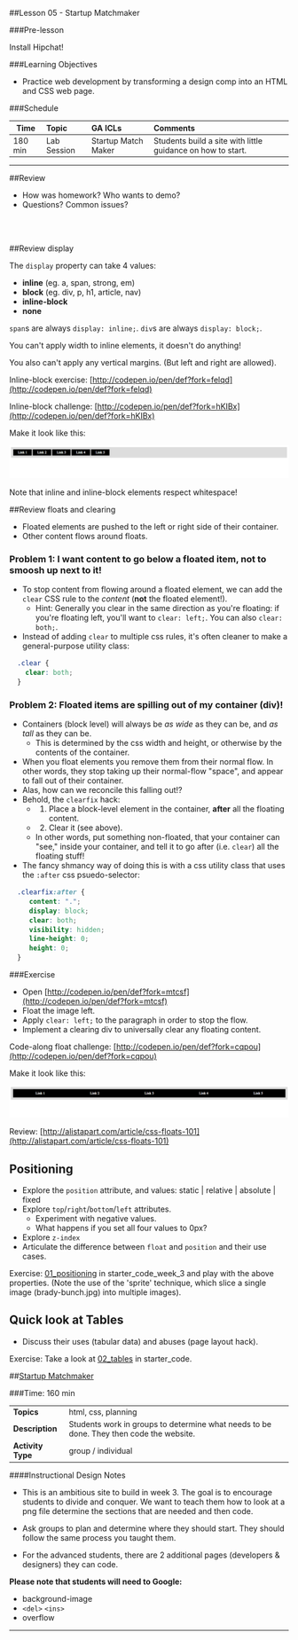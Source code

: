 ##Lesson 05 - Startup Matchmaker

###Pre-lesson

Install Hipchat!

###Learning Objectives

*	Practice web development by transforming a design comp into an HTML and CSS web page.

###Schedule


| Time        | Topic| GA ICLs| Comments |
| ------------- |:-------------|:-------------------|:----------------|
| 180 min | Lab Session | Startup Match Maker | Students build a site with little guidance on how to start. |


---

##Review

* How was homework? Who wants to demo?
* Questions? Common issues?
	
<br><br>

##Review display

The `display` property can take 4 values:

* __inline__ (eg. a, span, strong, em)
* __block__ (eg. div, p, h1, article, nav)
* __inline-block__
* __none__

`span`s are always `display: inline;`. `div`s are always `display: block;`.

You can't apply width to inline elements, it doesn't do anything!

You also can't apply any vertical margins. (But left and right are allowed).

Inline-block exercise: [http://codepen.io/pen/def?fork=felqd](http://codepen.io/pen/def?fork=felqd)

Inline-block challenge: [http://codepen.io/pen/def?fork=hKIBx](http://codepen.io/pen/def?fork=hKIBx)

Make it look like this:

![Inline block challenge](img/inline_block_links.png)

Note that inline and inline-block elements respect whitespace!

##Review floats and clearing

* Floated elements are pushed to the left or right side of their container.
* Other content flows around floats.

### Problem 1: I want content to go below a floated item, not to smoosh up next to it!
* To stop content from flowing around a floated element, we can add the `clear` CSS rule to the *content* (__not__ the floated element!).
  * Hint: Generally you clear in the same direction as you're floating: if you're floating left, you'll want to `clear: left;`. You can also `clear: both;`.
* Instead of adding `clear` to multiple css rules, it's often cleaner to make a general-purpose utility class:
``` css
  .clear {
    clear: both;
  }
```

### Problem 2: Floated items are spilling out of my container (div)!
* Containers (block level) will always be *as wide* as they can be, and *as tall* as they can be.
  * This is determined by the css width and height, or otherwise by the contents of the container.
* When you float elements you remove them from their normal flow. In other words, they stop taking up their normal-flow "space", and appear to fall out of their container.
* Alas, how can we reconcile this falling out!?
* Behold, the `clearfix` hack:
  * 1) Place a block-level element in the container, __after__ all the floating content.
  * 2) Clear it (see above).
  * In other words, put something non-floated, that your container can "see," inside your container, and tell it to go after (i.e. `clear`) all the floating stuff!
* The fancy shmancy way of doing this is with a css utility class that uses the `:after` css psuedo-selector:
``` css
  .clearfix:after {
     content: ".";
     display: block;
     clear: both;
     visibility: hidden;
     line-height: 0;
     height: 0;
  }
```


###Exercise
* Open [http://codepen.io/pen/def?fork=mtcsf](http://codepen.io/pen/def?fork=mtcsf)
* Float the image left.
* Apply `clear: left;` to the paragraph in order to stop the flow.
* Implement a clearing div to universally clear any floating content.

Code-along float challenge: [http://codepen.io/pen/def?fork=cqpou](http://codepen.io/pen/def?fork=cqpou)

Make it look like this:

![Float challenge](img/floating_links.png)


Review: [http://alistapart.com/article/css-floats-101](http://alistapart.com/article/css-floats-101)



## Positioning
- Explore the `position` attribute, and values: static | relative | absolute | fixed
- Explore `top`/`right`/`bottom`/`left` attributes.
  - Experiment with negative values.
  - What happens if you set all four values to 0px?
- Explore `z-index`
- Articulate the difference between `float` and `position` and their use cases.

Exercise: [01_positioning](../starter_code_week_3/01_positioning) in starter_code_week_3 and play with the above properties. (Note the use of the 'sprite' technique, which slice a single image (brady-bunch.jpg) into multiple images).



## Quick look at Tables
- Discuss their uses (tabular data) and abuses (page layout hack).

Exercise: Take a look at [02_tables](../starter_code_week_3/02_tables) in starter_code.





##[Startup Matchmaker](starter_code)

###Time: 160 min

| | |
| ------------- |:-------------|
| __Topics__ | html, css, planning | 
| __Description__| Students work in groups to determine what needs to be done. They then code the website.  |   
|__Activity Type__|group / individual | 
 
 
####Instructional Design Notes

*	This is an ambitious site to build in week 3. The goal is to encourage students to divide and conquer. We want to teach them how to look at a png file determine the sections that are needed and then code. 

*	Ask groups to plan and determine where they should start. They should follow the same process you taught them. 

*	For the advanced students, there are 2 additional pages (developers & designers) they can code.

__Please note that students will need to Google:__

*	background-image
*	```<del>``` ```<ins>```
*	overflow

---
